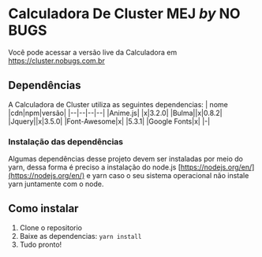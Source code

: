 # Calculadora De Cluster MEJ _by_ NO BUGS

Você pode acessar a versão live da Calculadora em https://cluster.nobugs.com.br

## Dependências

A Calculadora de Cluster utiliza as seguintes dependencias:
| nome |cdn|npm|versão|
|--|--|--|--|
|Anime.js| |x|3.2.0|
|Bulma||x|0.8.2|
|Jquery||x|3.5.0|
|Font-Awesome|x| |5.3.1|
|Google Fonts|x| |-|

### Instalação das dependências

Algumas dependências desse projeto devem ser instaladas por meio do yarn, dessa forma é preciso a instalação do node.js [https://nodejs.org/en/](https://nodejs.org/en/) e yarn caso o seu sistema operacional não instale yarn juntamente com o node.

## Como instalar

1.  Clone o repositorio
2.  Baixe as dependencias:
    `yarn install`
3.  Tudo pronto!
